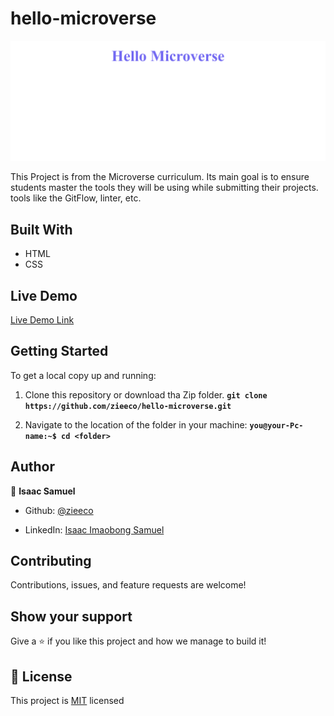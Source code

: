 # hello-microverse

![screenshot](./screenshot.png)

This Project is from the Microverse curriculum. Its main goal is to ensure students master the tools they will be using while submitting their projects. tools like the GitFlow, linter, etc.

## Built With

- HTML
- CSS

## Live Demo

[Live Demo Link](https://zieeco.github.io/hello-microverse/)

## Getting Started

To get a local copy up and running:

1. Clone this repository or download tha Zip folder.
**``git clone https://github.com/zieeco/hello-microverse.git``**

1. Navigate to the location of the folder in your machine:
**``you@your-Pc-name:~$ cd <folder>``**

## Author

👤 **Isaac Samuel**

- Github: [@zieeco](https://github.com/zieeco)

- LinkedIn: [Isaac Imaobong Samuel](https://www.linkedin.com/in/isaac-imaobong-samuel-a4849b1b8/)

## Contributing

Contributions, issues, and feature requests are welcome!

## Show your support

Give a ⭐️ if you like this project and how we manage to build it!

## 📝 License

This project is [MIT](./MIT.md) licensed
